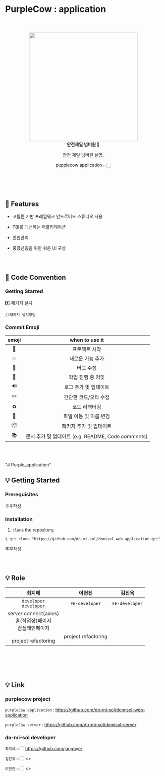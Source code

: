 # PurpleCow :  application 


### <br/>

<div align="center">
  <img src="./src/assets/images/Logo3.png" width="350"/></br>
  <strong> 안전제일 넘버원 🎈 </strong>
  <p></p>
  <p>안전 제일 넘버원 설명.</p>
  <p>pupplecow application 👉🏻 </p></br>
</div>

### <br/>

## 🎈 Features

- 코틀린 기반 프레임워크 안드로이드 스튜디오 사용

- TBI를 대신하는 어플리케이션 

- 인원관리

- 중장년층을 위한 쉬운 UI 구성

### <br/>

###

## 🎈 Code Convention

### Getting Started

1️⃣ 패키지 설치

```
//패키지 설치방법
```



### Commit Emoji

|     emoji      |                   when to use it                   |
| :------------: | :------------------------------------------------: |
|     :tada:     |                   프로젝트 시작                    |
|   :sparkles:   |                  새로운 기능 추가                  |
|     :bug:      |                     버그 수정                      |
| :construction: |                 작업 진행 중 커밋                  |
|  :loud_sound:  |               로그 추가 및 업데이트                |
|   :pencil2:    |               간단한 코드/오타 수정                |
|   :recycle:    |                   코드 리팩터링                    |
|    :truck:     |               파일 이동 및 이름 변경               |
|   :package:    |              패키지 추가 및 업데이트               |
|    :books:     | 문서 추가 및 업데이트 (e.g. README, Code comments) |

### <br/>

###
"# Purple_application" 



## 💡 Getting Started

### Prerequisites

추후작성

### Installation
1. `clone` the repository,
```
$ git clone "https://github.com/do-mi-sol/domisol-web-application.git"
```

추후작성

### <br/>
###

## 💡 Role
최지혜|이현진|김진욱| 
:-------:|:-------:|:-------:|
`developer`<br/>`developer`|`FE-developer`<br/>|`FE-developer`<br/>|
server connect(axios)<br/>홈(작업장)페이지<br/>컴플레인페이지<br/><br/>project refactoring<br/>|<br/><br/><br/>project refactoring<br/>|

### <br/>
###


### <br/>
###

## 💡 Link
### purplecow project

`purpleCow application` :  <https://github.com/do-mi-sol/domisol-web-application>

`purpleCow server` : <https://github.com/do-mi-sol/domisol-server>

### do-mi-sol developer

`최지혜` 👉🏻 <https://github.com/jangnyer>

`김진욱` 👉🏻 <>

`이현진` 👉🏻 <>


